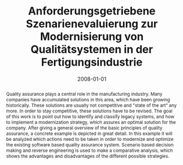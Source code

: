 ---
abstract: Quality assurance plays a central role in the manufacturing industry. Many
  companies have accumulated solutions in this area, which have been growing historically.
  These solutions are usually not competitive and "state of the art" any more. In
  order to stay competitive, these solutions have to be revised. The goal of this
  work is to point out how to identify and classify legacy systems, and how to implement
  a modernization strategy, which assures an optimal solution for the company. After
  giving a general overview of the basic principles of quality assurance, a concrete
  example is depicted in great detail. In this example it will be analyzed which actions
  need to be taken in order to modernize and optimize the existing software based
  quality assurance system. Scenario based decision making and reverse engineering
  is used to make a comparative analysis, which shows the advantages and disadvantages
  of the different possible strategies.
authors:
- Robert Messner
date: '2008-01-01'
featured: false
links:
- name: Publik
  url: https://publik.tuwien.ac.at/showentry.php?ID=172120&lang=1
publication_types:
- '7'
publishDate: '2008-01-01'
title: Anforderungsgetriebene Szenarienevaluierung zur Modernisierung von Qualitätsystemen
  in der Fertigungsindustrie
url_pdf: ''
---